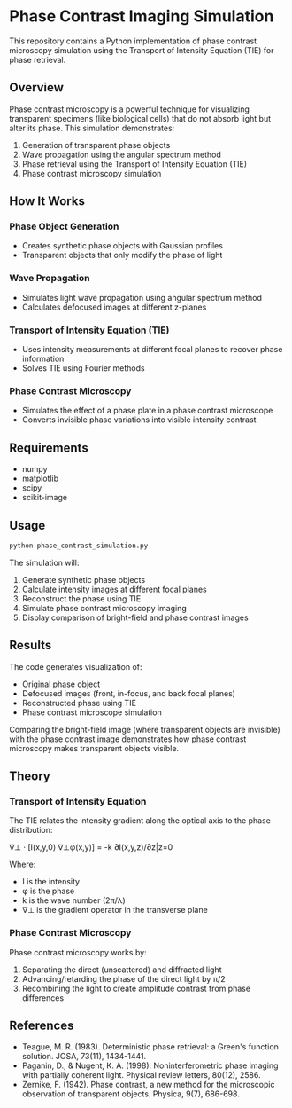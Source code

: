 # Phase Contrast Imaging Simulation

This repository contains a Python implementation of phase contrast microscopy simulation using the Transport of Intensity Equation (TIE) for phase retrieval.

## Overview

Phase contrast microscopy is a powerful technique for visualizing transparent specimens (like biological cells) that do not absorb light but alter its phase. This simulation demonstrates:

1. Generation of transparent phase objects
2. Wave propagation using the angular spectrum method
3. Phase retrieval using the Transport of Intensity Equation (TIE)
4. Phase contrast microscopy simulation

## How It Works

### Phase Object Generation
- Creates synthetic phase objects with Gaussian profiles
- Transparent objects that only modify the phase of light

### Wave Propagation
- Simulates light wave propagation using angular spectrum method
- Calculates defocused images at different z-planes

### Transport of Intensity Equation (TIE)
- Uses intensity measurements at different focal planes to recover phase information
- Solves TIE using Fourier methods

### Phase Contrast Microscopy
- Simulates the effect of a phase plate in a phase contrast microscope
- Converts invisible phase variations into visible intensity contrast

## Requirements
- numpy
- matplotlib
- scipy
- scikit-image

## Usage

```python
python phase_contrast_simulation.py
```

The simulation will:
1. Generate synthetic phase objects
2. Calculate intensity images at different focal planes
3. Reconstruct the phase using TIE
4. Simulate phase contrast microscopy imaging
5. Display comparison of bright-field and phase contrast images

## Results

The code generates visualization of:
- Original phase object
- Defocused images (front, in-focus, and back focal planes)
- Reconstructed phase using TIE
- Phase contrast microscope simulation

Comparing the bright-field image (where transparent objects are invisible) with the phase contrast image demonstrates how phase contrast microscopy makes transparent objects visible.

## Theory

### Transport of Intensity Equation

The TIE relates the intensity gradient along the optical axis to the phase distribution:

∇⊥ · [I(x,y,0) ∇⊥φ(x,y)] = -k ∂I(x,y,z)/∂z|z=0

Where:
- I is the intensity
- φ is the phase
- k is the wave number (2π/λ)
- ∇⊥ is the gradient operator in the transverse plane

### Phase Contrast Microscopy

Phase contrast microscopy works by:
1. Separating the direct (unscattered) and diffracted light
2. Advancing/retarding the phase of the direct light by π/2
3. Recombining the light to create amplitude contrast from phase differences

## References

- Teague, M. R. (1983). Deterministic phase retrieval: a Green's function solution. JOSA, 73(11), 1434-1441.
- Paganin, D., & Nugent, K. A. (1998). Noninterferometric phase imaging with partially coherent light. Physical review letters, 80(12), 2586.
- Zernike, F. (1942). Phase contrast, a new method for the microscopic observation of transparent objects. Physica, 9(7), 686-698.